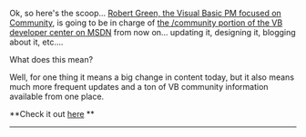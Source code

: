 Ok, so here's the scoop... [Robert Green, the Visual Basic PM focused on Community](http://blogs.msdn.com/rgreen_msft), is going to be in charge of [the /community portion of the VB developer center on MSDN](http://msdn.microsoft.com/vbasic/community/default.aspx) from now on... updating it, designing it, blogging about it, etc....

What does this mean?

Well, for one thing it means a big change in content today, but it also means much more frequent updates and a ton of VB community information available from one place.

**Check it out [here](http://msdn.microsoft.com/vbasic/community/default.aspx)
**

** **
